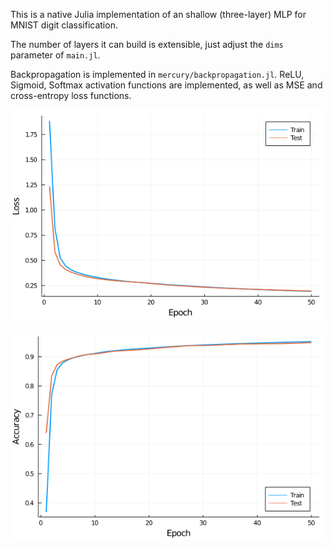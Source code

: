 This is a native Julia implementation of an shallow (three-layer) MLP for MNIST digit classification.

The number of layers it can build is extensible, just adjust the `dims` parameter of `main.jl`. 

Backpropagation is implemented in `mercury/backpropagation.jl`. ReLU, Sigmoid, Softmax activation functions are implemented, as well as MSE and cross-entropy loss functions. 

![](results/training.png)


![](results/accuracy.png)

